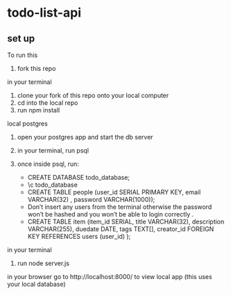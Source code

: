 # todo-list-api

## set up

To run this 

1. fork this repo

in your terminal
1. clone your fork of this repo onto your local computer
2. cd into the local repo
3. run npm install

local postgres
1. open your postgres app and start the db server

1. in your terminal, run psql 
2. once inside psql, run:
    * CREATE DATABASE todo_database;
    * \c todo_database 
    * CREATE TABLE people (user_id SERIAL PRIMARY KEY, email VARCHAR(32) , password VARCHAR(1000));
    * Don’t insert any users from the terminal otherwise the password won’t be hashed and you won’t be able to login correctly . 
    * CREATE TABLE item (item_id SERIAL, title VARCHAR(32), description VARCHAR(255), duedate DATE, tags TEXT[], creator_id FOREIGN KEY REFERENCES users (user_id) );

in your terminal
1. run node server.js

in your browser
go to http://localhost:8000/ to view local app (this uses your local database)
